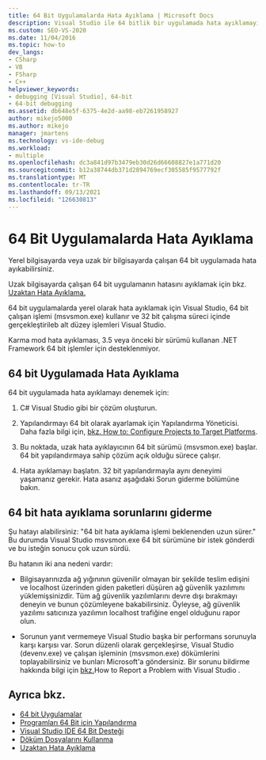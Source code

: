 ```yaml
---
title: 64 Bit Uygulamalarda Hata Ayıklama | Microsoft Docs
description: Visual Studio ile 64 bitlik bir uygulamada hata ayıklamayı Visual Studio. Beklenmeyen hata ayıklama gecikmeleri için ipuçları vardır.
ms.custom: SEO-VS-2020
ms.date: 11/04/2016
ms.topic: how-to
dev_langs:
- CSharp
- VB
- FSharp
- C++
helpviewer_keywords:
- debugging [Visual Studio], 64-bit
- 64-bit debugging
ms.assetid: db648e5f-6375-4e2d-aa98-eb7261958927
author: mikejo5000
ms.author: mikejo
manager: jmartens
ms.technology: vs-ide-debug
ms.workload:
- multiple
ms.openlocfilehash: dc3a841d97b3479eb30d26d66608827e1a771d20
ms.sourcegitcommit: b12a38744db371d2894769ecf305585f9577792f
ms.translationtype: MT
ms.contentlocale: tr-TR
ms.lasthandoff: 09/13/2021
ms.locfileid: "126630813"
---
```

# <a name="debug-64-bit-applications"></a>64 Bit Uygulamalarda Hata Ayıklama
Yerel bilgisayarda veya uzak bir bilgisayarda çalışan 64 bit uygulamada hata ayıkabilirsiniz.

 Uzak bilgisayarda çalışan 64 bit uygulamanın hatasını ayıklamak için bkz. [Uzaktan Hata Ayıklama.](../debugger/remote-debugging.md)

 64 bit uygulamalarda yerel olarak hata ayıklamak için Visual Studio, 64 bit çalışan işlemi (msvsmon.exe) kullanır ve 32 bit çalışma süreci içinde gerçekleştirileb alt düzey işlemleri Visual Studio.

 Karma mod hata ayıklaması, 3.5 veya önceki bir sürümü kullanan .NET Framework 64 bit işlemler için desteklenmiyor.

## <a name="debug-a-64-bit-application"></a>64 bit Uygulamada Hata Ayıklama
 64 bit uygulamada hata ayıklamayı denemek için:

1. C# Visual Studio gibi bir çözüm oluşturun.

2. Yapılandırmayı 64 bit olarak ayarlamak için Yapılandırma Yöneticisi. Daha fazla bilgi için, [bkz. How to: Configure Projects to Target Platforms](../ide/how-to-configure-projects-to-target-platforms.md).

3. Bu noktada, uzak hata ayıklayıcının 64 bit sürümü (msvsmon.exe) başlar. 64 bit yapılandırmaya sahip çözüm açık olduğu sürece çalışır.

4. Hata ayıklamayı başlatın. 32 bit yapılandırmayla aynı deneyimi yaşamanız gerekir. Hata asanız aşağıdaki Sorun giderme bölümüne bakın.

## <a name="troubleshooting-64-bit-debugging"></a>64 bit hata ayıklama sorunlarını giderme
 Şu hatayı alabilirsiniz: "64 bit hata ayıklama işlemi beklenenden uzun sürer." Bu durumda Visual Studio msvsmon.exe 64 bit sürümüne bir istek gönderdi ve bu isteğin sonucu çok uzun sürdü.

 Bu hatanın iki ana nedeni vardır:

- Bilgisayarınızda ağ yığınının güvenilir olmayan bir şekilde teslim edişini ve localhost üzerinden giden paketleri düşüren ağ güvenlik yazılımını yüklemişsinizdir. Tüm ağ güvenlik yazılımlarını devre dışı bırakmayı deneyin ve bunun çözümleyene bakabilirsiniz. Öyleyse, ağ güvenlik yazılımı satıcınıza yazılımın localhost trafiğine engel olduğunu rapor olun.

- Sorunun yanıt vermemeye Visual Studio başka bir performans sorunuyla karşı karşısı var. Sorun düzenli olarak gerçekleşirse, Visual Studio (devenv.exe) ve çalışan işleminin (msvsmon.exe) dökümlerini toplayabilirsiniz ve bunları Microsoft'a göndersiniz. Bir sorunu bildirme hakkında bilgi için [bkz.](../ide/how-to-report-a-problem-with-visual-studio.md)How to Report a Problem with Visual Studio .

## <a name="see-also"></a>Ayrıca bkz.

- [64 bit Uygulamalar](/dotnet/framework/64-bit-apps)
- [Programları 64 Bit için Yapılandırma](/cpp/build/configuring-programs-for-64-bit-visual-cpp)
- [Visual Studio IDE 64 Bit Desteği](../ide/visual-studio-ide-64-bit-support.md)
- [Döküm Dosyalarını Kullanma](../debugger/using-dump-files.md)
- [Uzaktan Hata Ayıklama](../debugger/remote-debugging.md)